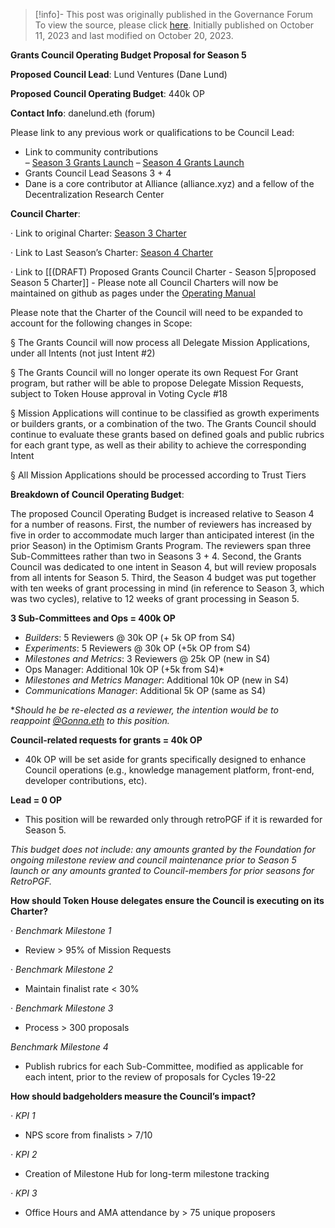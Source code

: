 > [!info]- This post was originally published in the Governance Forum
> To view the source, please click [here](https://gov.optimism.io/t/season-5-grants-council-operating-budget/6941). Initially published on October 11, 2023 and last modified on October 20, 2023.

<span class="notvisible"></span>
**Grants Council Operating Budget Proposal for Season 5**

**Proposed Council Lead**: Lund Ventures (Dane Lund)

**Proposed Council Operating Budget**: 440k OP

**Contact Info**: danelund.eth (forum)

Please link to any previous work or qualifications to be Council Lead:

- Link to community contributions  
    – [Season 3 Grants Launch](https://gov.optimism.io/t/grants-council-season-3-launch/4833)
    – [Season 4 Grants Launch](https://gov.optimism.io/t/season-4-grants-council-kickoff/6082)
- Grants Council Lead Seasons 3 + 4
- Dane is a core contributor at Alliance (alliance.xyz) and a fellow of the Decentralization Research Center

**Council Charter**:

· Link to original Charter: [Season 3 Charter](https://gov.optimism.io/t/special-voting-cycle-9a-grants-council/4198)

· Link to Last Season’s Charter: [Season 4 Charter](https://gov.optimism.io/t/draft-grants-council-season-4-charter/5924)

· Link to [[(DRAFT) Proposed Grants Council Charter - Season 5|proposed Season 5 Charter]] - Please note all Council Charters will now be maintained on github as pages under the [Operating Manual](https://github.com/ethereum-optimism/OPerating-manual/tree/main)

Please note that the Charter of the Council will need to be expanded to account for the following changes in Scope:

§ The Grants Council will now process all Delegate Mission Applications, under all Intents (not just Intent #2)

§ The Grants Council will no longer operate its own Request For Grant program, but rather will be able to propose Delegate Mission Requests, subject to Token House approval in Voting Cycle #18

§ Mission Applications will continue to be classified as growth experiments or builders grants, or a combination of the two. The Grants Council should continue to evaluate these grants based on defined goals and public rubrics for each grant type, as well as their ability to achieve the corresponding Intent

§ All Mission Applications should be processed according to Trust Tiers

**Breakdown of Council Operating Budget**:

The proposed Council Operating Budget is increased relative to Season 4 for a number of reasons. First, the number of reviewers has increased by five in order to accommodate much larger than anticipated interest (in the prior Season) in the Optimism Grants Program. The reviewers span three Sub-Committees rather than two in Seasons 3 + 4. Second, the Grants Council was dedicated to one intent in Season 4, but will review proposals from all intents for Season 5. Third, the Season 4 budget was put together with ten weeks of grant processing in mind (in reference to Season 3, which was two cycles), relative to 12 weeks of grant processing in Season 5.

**3 Sub-Committees and Ops = 400k OP**

- _Builders_: 5 Reviewers @ 30k OP (+ 5k OP from S4)
- _Experiments_: 5 Reviewers @ 30k OP (+5k OP from S4)
- _Milestones and Metrics_: 3 Reviewers @ 25k OP (new in S4)
- Ops Manager: Additional 10k OP (+5k from S4)*
- _Milestones and Metrics Manager_: Additional 10k OP (new in S4)
- _Communications Manager_: Additional 5k OP (same as S4)

*_Should he be re-elected as a reviewer, the intention would be to reappoint [@Gonna.eth](https://gov.optimism.io/u/gonna.eth) to this position._

**Council-related requests for grants = 40k OP**

- 40k OP will be set aside for grants specifically designed to enhance Council operations (e.g., knowledge management platform, front-end, developer contributions, etc).

**Lead = 0 OP**

- This position will be rewarded only through retroPGF if it is rewarded for Season 5.

_This budget does not include: any amounts granted by the Foundation for ongoing milestone review and council maintenance prior to Season 5 launch or any amounts granted to Council-members for prior seasons for RetroPGF._

**How should Token House delegates ensure the Council is executing on its Charter?**

· _Benchmark Milestone 1_

- Review > 95% of Mission Requests

· _Benchmark Milestone 2_

- Maintain finalist rate < 30%

· _Benchmark Milestone 3_

- Process > 300 proposals

_Benchmark Milestone 4_

- Publish rubrics for each Sub-Committee, modified as applicable for each intent, prior to the review of proposals for Cycles 19-22

**How should badgeholders measure the Council’s impact?**

_· KPI 1_

- NPS score from finalists > 7/10

_· KPI 2_

- Creation of Milestone Hub for long-term milestone tracking

_· KPI 3_

- Office Hours and AMA attendance by > 75 unique proposers